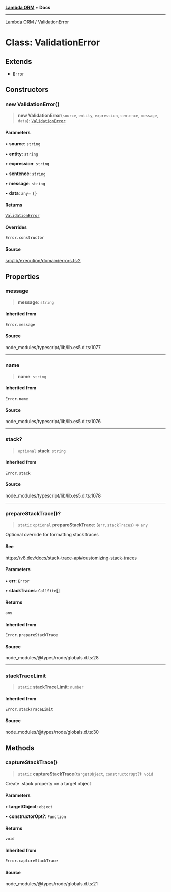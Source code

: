 [**Lambda ORM**](../README.md) • **Docs**

***

[Lambda ORM](../README.md) / ValidationError

# Class: ValidationError

## Extends

- `Error`

## Constructors

### new ValidationError()

> **new ValidationError**(`source`, `entity`, `expression`, `sentence`, `message`, `data`): [`ValidationError`](ValidationError.md)

#### Parameters

• **source**: `string`

• **entity**: `string`

• **expression**: `string`

• **sentence**: `string`

• **message**: `string`

• **data**: `any`= `{}`

#### Returns

[`ValidationError`](ValidationError.md)

#### Overrides

`Error.constructor`

#### Source

[src/lib/execution/domain/errors.ts:2](https://github.com/lambda-orm/lambdaorm/blob/e088a13668d4c76ed97a2e183e8be7b4067f2f34/src/lib/execution/domain/errors.ts#L2)

## Properties

### message

> **message**: `string`

#### Inherited from

`Error.message`

#### Source

node\_modules/typescript/lib/lib.es5.d.ts:1077

***

### name

> **name**: `string`

#### Inherited from

`Error.name`

#### Source

node\_modules/typescript/lib/lib.es5.d.ts:1076

***

### stack?

> `optional` **stack**: `string`

#### Inherited from

`Error.stack`

#### Source

node\_modules/typescript/lib/lib.es5.d.ts:1078

***

### prepareStackTrace()?

> `static` `optional` **prepareStackTrace**: (`err`, `stackTraces`) => `any`

Optional override for formatting stack traces

#### See

https://v8.dev/docs/stack-trace-api#customizing-stack-traces

#### Parameters

• **err**: `Error`

• **stackTraces**: `CallSite`[]

#### Returns

`any`

#### Inherited from

`Error.prepareStackTrace`

#### Source

node\_modules/@types/node/globals.d.ts:28

***

### stackTraceLimit

> `static` **stackTraceLimit**: `number`

#### Inherited from

`Error.stackTraceLimit`

#### Source

node\_modules/@types/node/globals.d.ts:30

## Methods

### captureStackTrace()

> `static` **captureStackTrace**(`targetObject`, `constructorOpt`?): `void`

Create .stack property on a target object

#### Parameters

• **targetObject**: `object`

• **constructorOpt?**: `Function`

#### Returns

`void`

#### Inherited from

`Error.captureStackTrace`

#### Source

node\_modules/@types/node/globals.d.ts:21
